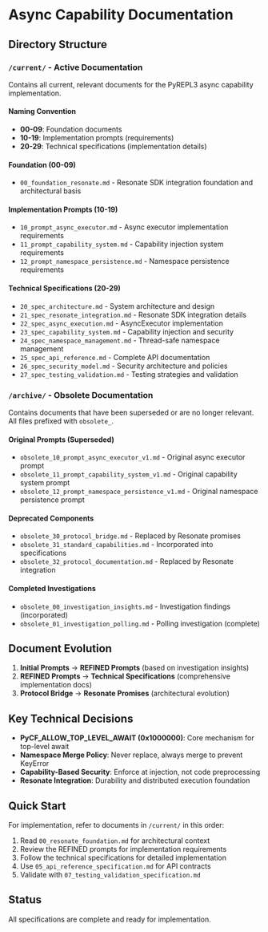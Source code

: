 # Async Capability Documentation

## Directory Structure

### `/current/` - Active Documentation

Contains all current, relevant documents for the PyREPL3 async capability implementation.

#### Naming Convention
- **00-09**: Foundation documents
- **10-19**: Implementation prompts (requirements)
- **20-29**: Technical specifications (implementation details)

#### Foundation (00-09)
- `00_foundation_resonate.md` - Resonate SDK integration foundation and architectural basis

#### Implementation Prompts (10-19)
- `10_prompt_async_executor.md` - Async executor implementation requirements
- `11_prompt_capability_system.md` - Capability injection system requirements
- `12_prompt_namespace_persistence.md` - Namespace persistence requirements

#### Technical Specifications (20-29)
- `20_spec_architecture.md` - System architecture and design
- `21_spec_resonate_integration.md` - Resonate SDK integration details
- `22_spec_async_execution.md` - AsyncExecutor implementation
- `23_spec_capability_system.md` - Capability injection and security
- `24_spec_namespace_management.md` - Thread-safe namespace management
- `25_spec_api_reference.md` - Complete API documentation
- `26_spec_security_model.md` - Security architecture and policies
- `27_spec_testing_validation.md` - Testing strategies and validation

### `/archive/` - Obsolete Documentation

Contains documents that have been superseded or are no longer relevant. All files prefixed with `obsolete_`.

#### Original Prompts (Superseded)
- `obsolete_10_prompt_async_executor_v1.md` - Original async executor prompt
- `obsolete_11_prompt_capability_system_v1.md` - Original capability system prompt
- `obsolete_12_prompt_namespace_persistence_v1.md` - Original namespace persistence prompt

#### Deprecated Components
- `obsolete_30_protocol_bridge.md` - Replaced by Resonate promises
- `obsolete_31_standard_capabilities.md` - Incorporated into specifications
- `obsolete_32_protocol_documentation.md` - Replaced by Resonate integration

#### Completed Investigations
- `obsolete_00_investigation_insights.md` - Investigation findings (incorporated)
- `obsolete_01_investigation_polling.md` - Polling investigation (complete)

## Document Evolution

1. **Initial Prompts** → **REFINED Prompts** (based on investigation insights)
2. **REFINED Prompts** → **Technical Specifications** (comprehensive implementation docs)
3. **Protocol Bridge** → **Resonate Promises** (architectural evolution)

## Key Technical Decisions

- **PyCF_ALLOW_TOP_LEVEL_AWAIT (0x1000000)**: Core mechanism for top-level await
- **Namespace Merge Policy**: Never replace, always merge to prevent KeyError
- **Capability-Based Security**: Enforce at injection, not code preprocessing
- **Resonate Integration**: Durability and distributed execution foundation

## Quick Start

For implementation, refer to documents in `/current/` in this order:

1. Read `00_resonate_foundation.md` for architectural context
2. Review the REFINED prompts for implementation requirements
3. Follow the technical specifications for detailed implementation
4. Use `05_api_reference_specification.md` for API contracts
5. Validate with `07_testing_validation_specification.md`

## Status

All specifications are complete and ready for implementation.